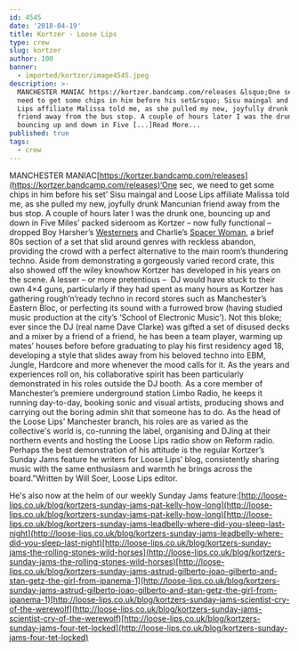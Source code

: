 ```yaml
---
id: 4545
date: '2018-04-19'
title: Kortzer - Loose Lips
type: crew
slug: kortzer
author: 100
banner:
  - imported/kortzer/image4545.jpeg
description: >-
  MANCHESTER MANIAC https://kortzer.bandcamp.com/releases &lsquo;One sec, we
  need to get some chips in him before his set&rsquo; Sisu maingal and Loose
  Lips affiliate Malissa told me, as she pulled my new, joyfully drunk Mancunian
  friend away from the bus stop. A couple of hours later I was the drunk one,
  bouncing up and down in Five [...]Read More...
published: true
tags:
  - crew
---
```

MANCHESTER MANIAC[](https://l.facebook.com/l.php?u=https%3A%2F%2Fkortzer.bandcamp.com%2Freleases&h=ATPCbGahJYDddv8YqekTxQrJOoZXZrNzfoctSCNBa6_be7cTUpytEj2p68sFTpMtmJZOtWTyK4Kudsf0tS4n2QNNMXo0BBwBJX5ftufqwT-danS0uIlnSFqT)[https://kortzer.bandcamp.com/releases](https://kortzer.bandcamp.com/releases)‘One sec, we need to get some chips in him before his set’ Sisu maingal and Loose Lips affiliate Malissa told me, as she pulled my new, joyfully drunk Mancunian friend away from the bus stop. A couple of hours later I was the drunk one, bouncing up and down in Five Miles’ packed sideroom as Kortzer – now fully functional – dropped Boy Harsher’s [Westerners](https://www.youtube.com/watch?v=4WzNvsREvX4) and Charlie’s [Spacer Woman](https://www.youtube.com/watch?v=eglu23iGsU0), a brief 80s section of a set that slid around genres with reckless abandon, providing the crowd with a perfect alternative to the main room’s thundering techno. Aside from demonstrating a gorgeously varied record crate, this also showed off the wiley knowhow Kortzer has developed in his years on the scene. A lesser – or more pretentious –  DJ would have stuck to their own 4×4 guns, particularly if they had spent as many hours as Kortzer has gathering rough’n’ready techno in record stores such as Manchester’s Eastern Bloc, or perfecting its sound with a furrowed brow (having studied music production at the city’s ‘School of Electronic Music’). Not this bloke; ever since the DJ (real name Dave Clarke) was gifted a set of disused decks and a mixer by a friend of a friend, he has been a team player, warming up mates’ houses before before graduating to play his first residency aged 18, developing a style that slides away from his beloved techno into EBM, Jungle, Hardcore and more whenever the mood calls for it. As the years and experiences roll on, his collaborative spirit has been particularly demonstrated in his roles outside the DJ booth. As a core member of Manchester’s premiere underground station Limbo Radio, he keeps it running day-to-day, booking sonic and visual artists, producing shows and carrying out the boring admin shit that someone has to do. As the head of the Loose Lips’ Manchester branch, his roles are as varied as the collective's world is, co-running the label, organising and DJing at their northern events and hosting the Loose Lips radio show on Reform radio. Perhaps the best demonstration of his attitude is the regular Kortzer’s Sunday Jams feature he writers for Loose Lips’ blog, consistently sharing music with the same enthusiasm and warmth he brings across the board."Written by Will Soer, Loose Lips editor.

  
  

He's also now at the helm of our weekly Sunday Jams feature:[http://loose-lips.co.uk/blog/kortzers-sunday-jams-pat-kelly-how-long](http://loose-lips.co.uk/blog/kortzers-sunday-jams-pat-kelly-how-long)[http://loose-lips.co.uk/blog/kortzers-sunday-jams-leadbelly-where-did-you-sleep-last-night](http://loose-lips.co.uk/blog/kortzers-sunday-jams-leadbelly-where-did-you-sleep-last-night)[http://loose-lips.co.uk/blog/kortzers-sunday-jams-the-rolling-stones-wild-horses](http://loose-lips.co.uk/blog/kortzers-sunday-jams-the-rolling-stones-wild-horses)[http://loose-lips.co.uk/blog/kortzers-sunday-jams-astrud-gilberto-joao-gilberto-and-stan-getz-the-girl-from-ipanema-1](http://loose-lips.co.uk/blog/kortzers-sunday-jams-astrud-gilberto-joao-gilberto-and-stan-getz-the-girl-from-ipanema-1)[http://loose-lips.co.uk/blog/kortzers-sunday-jams-scientist-cry-of-the-werewolf](http://loose-lips.co.uk/blog/kortzers-sunday-jams-scientist-cry-of-the-werewolf)[http://loose-lips.co.uk/blog/kortzers-sunday-jams-four-tet-locked](http://loose-lips.co.uk/blog/kortzers-sunday-jams-four-tet-locked)